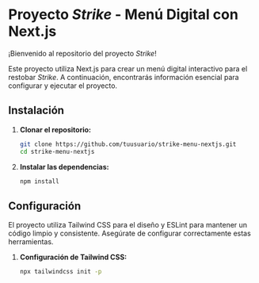 # Proyecto *Strike* - Menú Digital con Next.js

¡Bienvenido al repositorio del proyecto *Strike*!

Este proyecto utiliza Next.js para crear un menú digital interactivo para el restobar *Strike*. A continuación, encontrarás información esencial para configurar y ejecutar el proyecto.

## Instalación

1. **Clonar el repositorio:**

    ```bash
    git clone https://github.com/tuusuario/strike-menu-nextjs.git
    cd strike-menu-nextjs
    ```

2. **Instalar las dependencias:**

    ```bash
    npm install
    ```

## Configuración

El proyecto utiliza Tailwind CSS para el diseño y ESLint para mantener un código limpio y consistente. Asegúrate de configurar correctamente estas herramientas.

1. **Configuración de Tailwind CSS:**

   ```bash
   npx tailwindcss init -p
